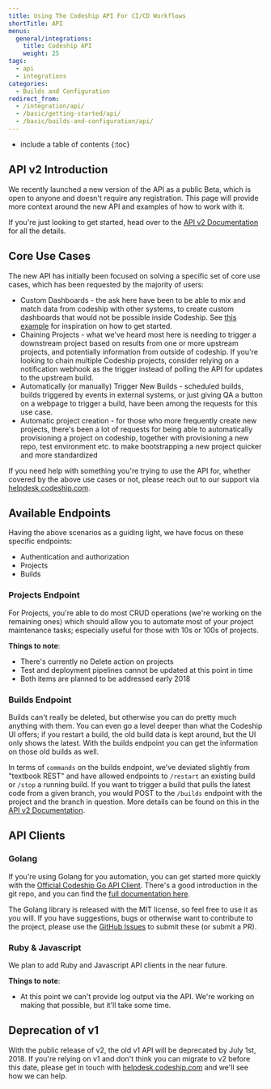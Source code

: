 ```yaml
---
title: Using The Codeship API For CI/CD Workflows
shortTitle: API
menus:
  general/integrations:
    title: Codeship API
    weight: 25
tags:
  - api
  - integrations
categories:
  - Builds and Configuration  
redirect_from:
  - /integration/api/
  - /basic/getting-started/api/
  - /basic/builds-and-configuration/api/
---
```


* include a table of contents
{:toc}

## API v2 Introduction

We recently launched a new version of the API as a public Beta, which is open to anyone and doesn't require any registration. This page will provide more context around the new API and examples of how to work with it.

If you're just looking to get started, head over to the [API v2 Documentation](https://apidocs.codeship.com/v2/) for all the details.

## Core Use Cases

The new API has initially been focused on solving a specific set of core use cases, which has been requested by the majority of users:

* Custom Dashboards - the ask here have been to be able to mix and match data from codeship with other systems, to create custom dashboards that would not be possible inside Codeship. See [this example](https://blog.codeship.com/creating-a-custom-build-status-page-using-codeship-api-v2/) for inspiration on how to get started.
* Chaining Projects - what we've heard most here is needing to trigger a downstream project based on results from one or more upstream projects, and potentially information from outside of codeship. If you're looking to chain multiple Codeship projects, consider relying on a notification webhook as the trigger instead of polling the API for updates to the upstream build.
* Automatically (or manually) Trigger New Builds - scheduled builds, builds triggered by events in external systems, or just giving QA a button on a webpage to trigger a build, have been among the requests for this use case.
* Automatic project creation - for those who more frequently create new projects, there's been a lot of requests for being able to automatically provisioning a project on codeship, together with provisioning a new repo, test environment etc. to make bootstrapping a new project quicker and more standardized

If you need help with something you're trying to use the API for, whether covered by the above use cases or not, please reach out to our support via [helpdesk.codeship.com](https://helpdesk.codeship.com).

## Available Endpoints

Having the above scenarios as a guiding light, we have focus on these specific endpoints:

* Authentication and authorization
* Projects
* Builds

### Projects Endpoint

For Projects, you're able to do most CRUD operations (we're working on the remaining ones) which should allow you to automate most of your project maintenance tasks; especially useful for those with 10s or 100s of projects.

**Things to note**:

* There's currently no Delete action on projects
* Test and deployment pipelines cannot be updated at this point in time
* Both items are planned to be addressed early 2018

### Builds Endpoint

Builds can't really be deleted, but otherwise you can do pretty much anything with them. You can even go a level deeper than what the Codeship UI offers; if you restart a build, the old build data is kept around, but the UI only shows the latest. With the builds endpoint you can get the information on those old builds as well.

In terms of `commands` on the builds endpoint, we've deviated slightly from "textbook REST" and have allowed endpoints to `/restart` an existing build or `/stop` a running build. If you want to trigger a build that pulls the latest code from a given branch, you would POST to the `/builds` endpoint with the project and the branch in question. More details can be found on this in the [API v2 Documentation](https://apidocs.codeship.com/v2/).

## API Clients

### Golang

If you're using Golang for you automation, you can get started more quickly with the [Official Codeship Go API Client](https://github.com/codeship/codeship-go). There's a good introduction in the git repo, and you can find the [full documentation here](https://godoc.org/github.com/codeship/codeship-go).

The Golang library is released with the MIT license, so feel free to use it as you will. If you have suggestions, bugs or otherwise want to contribute to the project, please use the [GitHub Issues](https://github.com/codeship/codeship-go/issues) to submit these (or submit a PR).

### Ruby & Javascript

We plan to add Ruby and Javascript API clients in the near future.

**Things to note**:

* At this point we can't provide log output via the API. We're working on making that possible, but it'll take some time.

## Deprecation of v1

With the public release of v2, the old v1 API will be deprecated by July 1st, 2018. If you're relying on v1 and don't think you can migrate to v2 before this date, please get in touch with [helpdesk.codeship.com](https://helpdesk.codeship.com) and we'll see how we can help.

